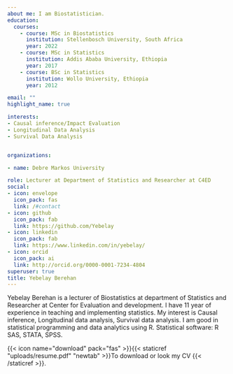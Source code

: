 ```yaml
---
about me: I am Biostatistician.
education:
  courses:
    - course: MSc in Biostatistics
      institution: Stellenbosch University, South Africa
      year: 2022
    - course: MSc in Statistics
      institution: Addis Ababa University, Ethiopia
      year: 2017
    - course: BSc in Statistics
      institution: Wollo University, Ethiopia
      year: 2012

email: ""
highlight_name: true

interests:
- Causal inference/Impact Evaluation
- Longitudinal Data Analysis
- Survival Data Analysis


organizations:

- name: Debre Markos University

role: Lecturer at Department of Statistics and Researcher at C4ED
social:
- icon: envelope
  icon_pack: fas
  link: /#contact
- icon: github
  icon_pack: fab
  link: https://github.com/Yebelay
- icon: linkedin
  icon_pack: fab
  link: https://www.linkedin.com/in/yebelay/
- icon: orcid
  icon_pack: ai
  link: http://orcid.org/0000-0001-7234-4804 
superuser: true
title: Yebelay Berehan
---
```


Yebelay Berehan is a lecturer of Biostatistics at department of Statistics and Researcher at Center for Evaluation and development. I have 11 year of experience in teaching and implementing statistics. My interest is Causal inference, Longitudinal data analysis, Survival data analysis. I am good in statistical programming and data analytics using R.  Statistical software: R SAS, STATA, SPSS. 


{{< icon name="download" pack="fas" >}}{{< staticref "uploads/resume.pdf" "newtab" >}}To download or look my CV {{< /staticref >}}.


